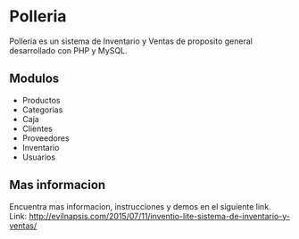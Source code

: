 # Polleria
Polleria es un sistema de Inventario y Ventas de proposito general desarrollado con PHP y MySQL.

## Modulos
- Productos
- Categorias
- Caja
- Clientes
- Proveedores
- Inventario
- Usuarios

## Mas informacion
Encuentra mas informacion, instrucciones y demos en el siguiente link.
Link: http://evilnapsis.com/2015/07/11/inventio-lite-sistema-de-inventario-y-ventas/